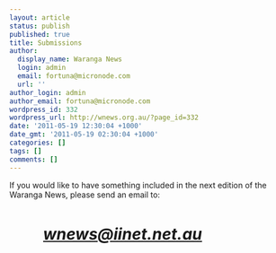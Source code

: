 ```yaml
---
layout: article
status: publish
published: true
title: Submissions
author:
  display_name: Waranga News
  login: admin
  email: fortuna@micronode.com
  url: ''
author_login: admin
author_email: fortuna@micronode.com
wordpress_id: 332
wordpress_url: http://wnews.org.au/?page_id=332
date: '2011-05-19 12:30:04 +1000'
date_gmt: '2011-05-19 02:30:04 +1000'
categories: []
tags: []
comments: []
---
```

<p>If you would like to have something included in the next edition of the Waranga News, please send an email to:</p>
<p>&nbsp;</p>
<p style="text-align: left; padding-left: 60px;"><span style="font-style: italic; font-size: 2em;"><strong><a title="wnews@iinet.net.au" href="mailto:wnews@iinet.net.au?subject=Submission: Please include the following in the next edition of the Waranga News">wnews@iinet.net.au</a></strong></span></p></p>
<p style="text-align: left; padding-left: 60px;"></p></p>
<p style="text-align: left; padding-left: 60px;"><span style="font-style: italic; font-size: 2em;"><strong><br />
</strong></span></p></p>
